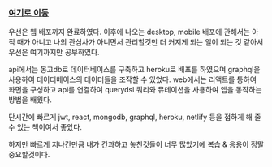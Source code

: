 ### [여기로 이동](https://60bc7ed44f3fc77f36a03333--upbeat-wozniak-e7d214.netlify.app/)

우선은 웹 배포까지 완료하였다.
이후에 나오는 desktop, mobile 배포에 관해서는 아직 때가 아니고 나의 관심사가 아니면서 관리할것만 더 커지게 되는 일이 되는 것 같아서 우선은 여기까지만 공부하였다.

api에서는 몽고db로 데이터베이스를 구축하고 heroku로 배포를 하였으며 graphql을 사용하여 데이터베이스의 데이터들을 조작할 수 있었다.
web에서는 리액트를 통하여 화면을 구성하고 api를 연결하여 querydsl 쿼리와 뮤테이션을 사용하여 앱을 동작하는 방법을 배웠다.

단시간에 빠르게 jwt, react, mongodb, graphql, heroku, netlify 등을 접하게 해 줄 수 있는 책이여서 좋았다.

하지만 빠르게 지나간만큼 내가 간과하고 놓친것들이 너무 많았기에 복습 & 응용이 정말 중요할것이다.
